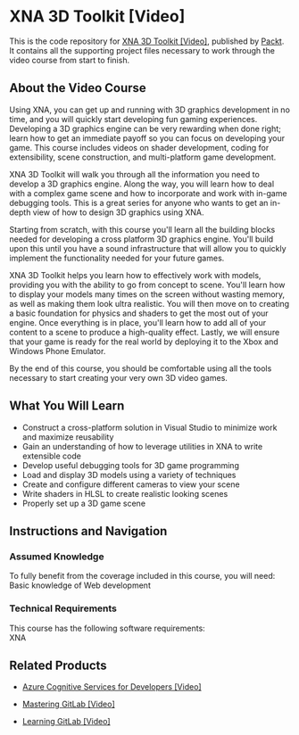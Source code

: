 # XNA 3D Toolkit [Video]
This is the code repository for [XNA 3D Toolkit [Video]](https://www.packtpub.com/game-development/xna-3d-toolkit-video?utm_source=github&utm_medium=repository&utm_campaign=9781849695688), published by [Packt](https://www.packtpub.com/?utm_source=github). It contains all the supporting project files necessary to work through the video course from start to finish.
## About the Video Course
Using XNA, you can get up and running with 3D graphics development in no time, and you will quickly start developing fun gaming experiences. Developing a 3D graphics engine can be very rewarding when done right; learn how to get an immediate payoff so you can focus on developing your game. This course includes videos on shader development, coding for extensibility, scene construction, and multi-platform game development.

XNA 3D Toolkit will walk you through all the information you need to develop a 3D graphics engine. Along the way, you will learn how to deal with a complex game scene and how to incorporate and work with in-game debugging tools. This is a great series for anyone who wants to get an in-depth view of how to design 3D graphics using XNA.

Starting from scratch, with this course you'll learn all the building blocks needed for developing a cross platform 3D graphics engine. You'll build upon this until you have a sound infrastructure that will allow you to quickly implement the functionality needed for your future games.

XNA 3D Toolkit helps you learn how to effectively work with models, providing you with the ability to go from concept to scene. You'll learn how to display your models many times on the screen without wasting memory, as well as making them look ultra realistic. You will then move on to creating a basic foundation for physics and shaders to get the most out of your engine. Once everything is in place, you'll learn how to add all of your content to a scene to produce a high-quality effect. Lastly, we will ensure that your game is ready for the real world by deploying it to the Xbox and Windows Phone Emulator.

By the end of this course, you should be comfortable using all the tools necessary to start creating your very own 3D video games.



<H2>What You Will Learn</H2>
<DIV class=book-info-will-learn-text>
<UL>
<LI>Construct a cross-platform solution in Visual Studio to minimize work and maximize reusability 
<LI>Gain an understanding of how to leverage utilities in XNA to write extensible code 
<LI>Develop useful debugging tools for 3D game programming 
<LI>Load and display 3D models using a variety of techniques 
<LI>Create and configure different cameras to view your scene 
<LI>Write shaders in HLSL to create realistic looking scenes 
<LI>Properly set up a 3D game scene </LI></UL></DIV>

## Instructions and Navigation
### Assumed Knowledge
To fully benefit from the coverage included in this course, you will need:<br/>
Basic knowledge of Web development
### Technical Requirements
This course has the following software requirements:<br/>
XNA

## Related Products
* [Azure Cognitive Services for Developers [Video]](https://www.packtpub.com/application-development/azure-cognitive-services-developers-video?utm_source=github&utm_medium=repository&utm_campaign=9781838552565)

* [Mastering GitLab [Video]](https://www.packtpub.com/networking-and-servers/mastering-gitlab-video?utm_source=github&utm_medium=repository&utm_campaign=9781789537642)

* [Learning GitLab [Video]](https://www.packtpub.com/application-development/learning-gitlab-video?utm_source=github&utm_medium=repository&utm_campaign=9781789809169)

